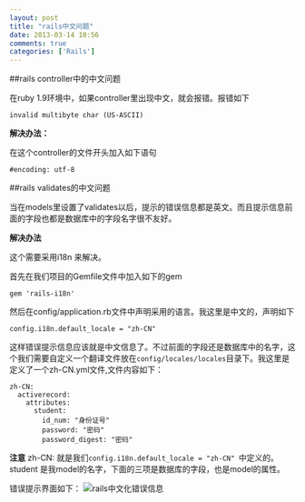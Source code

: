 ```yaml
---
layout: post
title: "rails中文问题"
date: 2013-03-14 10:56
comments: true
categories: ['Rails']
---
```

##rails controller中的中文问题

在ruby 1.9环境中，如果controller里出现中文，就会报错。报错如下

```
invalid multibyte char (US-ASCII)
```

**解决办法：**

在这个controller的文件开头加入如下语句

```
#encoding: utf-8
```

##rails validates的中文问题

<!--more-->
当在models里设置了validates以后，提示的错误信息都是英文。而且提示信息前面的字段也都是数据库中的字段名字很不友好。

**解决办法**

这个需要采用i18n 来解决。

首先在我们项目的Gemfile文件中加入如下的gem

```
gem 'rails-i18n'
```

然后在config/application.rb文件中声明采用的语言。我这里是中文的，声明如下

```
config.i18n.default_locale = "zh-CN"
```
这样错误提示信息应该就是中文信息了。不过前面的字段还是数据库中的名字，这个我们需要自定义一个翻译文件放在`config/locales/locales`目录下。我这里是定义了一个zh-CN.yml文件,文件内容如下：

```
zh-CN:
  activerecord:
    attributes:
      student:
        id_num: "身份证号"
        password: "密码"
        password_digest: "密码"
```

**注意** zh-CN: 就是我们`config.i18n.default_locale = "zh-CN" `中定义的。 student 是我model的名字，下面的三项是数据库的字段，也是model的属性。

错误提示界面如下：
![rails中文化错误信息](http://farm9.staticflickr.com/8505/8555747473_f908011335.jpg)


